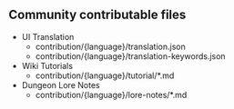 ## Community contributable files

- UI Translation
  - contribution/{language}/translation.json
  - contribution/{language}/translation-keywords.json
- Wiki Tutorials
  - contribution/{language}/tutorial/*.md
- Dungeon Lore Notes
  - contribution/{language}/lore-notes/*.md